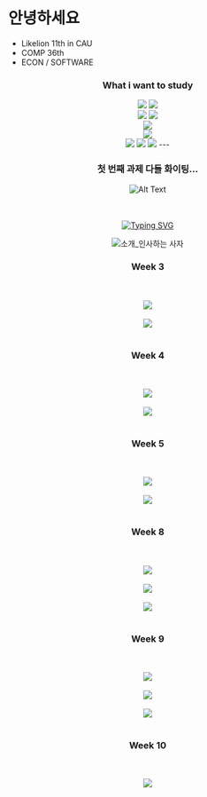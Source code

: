# 안녕하세요

- Likelion 11th in CAU
- COMP 36th
- ECON / SOFTWARE

<div align=center>
<h3> What i want to study </h3>
</div>

<div align="center">
	<img src="https://img.shields.io/badge/Python-3766AB?style=for-the-badge&logo=Python&logoColor=white"/></a>
	<img src="https://img.shields.io/badge/Django-092E20?style=for-the-badge&logo=Django&logoColor=white"/></a>			
</br>
<div align="center">
	<img src="https://img.shields.io/badge/java-007396?style=for-the-badge&logo=java&logoColor=white">
	<img src="https://img.shields.io/badge/Spring-6DB33F?style=for-the-badge&logo=Spring&logoColor=white"/></a>
</br>
<div align="center">
	<img src="https://img.shields.io/badge/mysql-4479A1?style=for-the-badge&logo=mysql&logoColor=white">
</br>
<div align="center">
	<img src="https://img.shields.io/badge/amazonaws-232F3E?style=for-the-badge&logo=amazonaws&logoColor=white">
</br>
<div align="center">
	<img src="https://img.shields.io/badge/github-181717?style=for-the-badge&logo=github&logoColor=white">
	<img src="https://img.shields.io/badge/git-F05032?style=for-the-badge&logo=git&logoColor=white">
	<img src="https://img.shields.io/badge/Notion-000000?style=for-the-badge&logo=Notion&logoColor=white">
---

### 첫 번째 과제 다들 화이팅...

![Alt Text](https://media.giphy.com/media/vFKqnCdLPNOKc/giphy.gif)
</br>
</br>
</br>

[![Typing SVG](https://readme-typing-svg.herokuapp.com?size=30&duration=4500&color=F77500&width=600&lines=%F0%9F%A6%81_Welcome_Jinyoung_Park_%F0%9F%A6%81+)](https://git.io/typing-svg)

<div align="center">

![소개_인사하는 사자](https://user-images.githubusercontent.com/81146131/221498526-e2db6afd-e36d-447c-ab58-58069793bedf.gif)

<h3>Week 3</h3>
</br></br>
<img src="./week3_standard.png">
</br></br>
<img src="./week3_challenge.png">
</br></br>
<h3>Week 4</h3>
</br></br>
<img src="./week4_standard.png">
</br></br>
<img src="./week4_challenge.png">
</br></br>
<h3>Week 5</h3>
</br></br>
<img src="./week5_standard.png">
</br></br>
<img src="./week5_challenge.png">
</br></br>
<h3>Week 8</h3>
</br></br>
<img src="./week8_standard.png">
</br></br>
<img src="./week8_challenge_1.png">
</br></br>
<img src="./week8_challenge_2.png">
</br></br>
<h3>Week 9</h3>
</br></br>
<img src="./week9_standard.png">
</br></br>
<img src="./week9_challenge_1.png">
</br></br>
<img src="./week9_challenge_2.png">
</br></br>
<h3>Week 10</h3>
</br></br>
<img src="./week10_standard.png">
</br></br>
</div>

</div>
